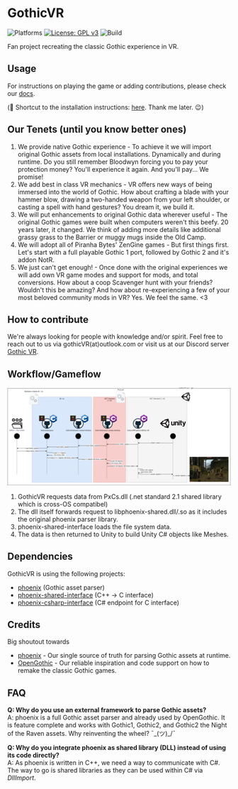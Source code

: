 # GothicVR

![Platforms](https://img.shields.io/static/v1?label=Platforms&message=PCVR%20|%20Ques2%20|%20Pico4&color=darkgreen)
[![License: GPL v3](https://img.shields.io/badge/License-GPLv3-blue.svg)](https://www.gnu.org/licenses/gpl-3.0)
![Build](https://github.com/GothicVRProject/GothicVR/actions/workflows/test_and_build.yml/badge.svg?branch=main)

Fan project recreating the classic Gothic experience in VR.


## Usage
For instructions on playing the game or adding contributions, please check our [docs](docs).

(🤫 Shortcut to the installation instructions: [here](docs/setup/player.md). Thank me later. 😉) 


## Our Tenets (until you know better ones)
1. We provide native Gothic  experience -  To achieve it we will import original Gothic assets from local installations. Dynamically and during runtime. Do you still remember Bloodwyn forcing you to pay your protection money? You'll experience it again. And you'll pay... We promise!
2. We add best in class VR mechanics - VR offers new ways of being immersed into the world of Gothic. How about crafting a blade with your hammer blow, drawing a two-handed weapon from your left shoulder, or casting a spell with hand gestures? You dream it, we build it.
3. We will put enhancements to original Gothic data wherever useful - The original Gothic games were built when computers weren't this beefy. 20 years later, it changed. We think of adding more details like additional grassy grass to the Barrier or muggy mugs inside the Old Camp.
4. We will adopt all of Piranha Bytes' ZenGine games - But first things first. Let's start with a full playable Gothic 1 port, followed by Gothic 2 and it's addon NotR.
5. We just can't get enough! - Once done with the original experiences we will add own VR game modes and support for mods, and total conversions. How about a coop Scavenger hunt with your friends? Wouldn't this be amazing? And how about re-experiencing a few of your most beloved community mods in VR? Yes. We feel the same. <3


## How to contribute
We're always looking for people with knowledge and/or spirit. Feel free to reach out to us via gothicVR(at)outlook.com or visit us at our Discord server [Gothic VR](https://discord.gg/3EzACMVx).

## Workflow/Gameflow

![data flow](docs/assets/diagrams/data-flow.png)


1. GothicVR requests data from PxCs.dll (.net standard 2.1 shared library which is cross-OS compatibel)
2. The dll itself forwards request to libphoenix-shared.dll/.so as it includes the original phoenix parser library.
3. phoenix-shared-interface loads the file system data.
4. The data is then returned to Unity to build Unity C# objects like Meshes.


## Dependencies
GothicVR is using the following projects:
* [phoenix](https://github.com/GothicKit/phoenix) (Gothic asset parser)
* [phoenix-shared-interface](https://github.com/GothicKit/phoenix-shared-interface) (C++ -> C interface)
* [phoenix-csharp-interface](https://github.com/GothicKit/phoenix-csharp-interface) (C# endpoint for C interface)


## Credits
Big shoutout towards
* [phoenix](https://github.com/GothicKit/phoenix) - Our single source of truth for parsing Gothic assets at runtime.
* [OpenGothic](https://github.com/Try/OpenGothic) - Our reliable inspiration and code support on how to remake the classic Gothic games. 


## FAQ

**Q: Why do you use an external framework to parse Gothic assets?**  
A: phoenix is a full Gothic asset parser and already used by OpenGothic. It is feature complete and works with Gothic1, Gothic2, and Gothic2 the Night of the Raven assets. Why reinventing the wheel? ¯\_(ツ)_/¯

**Q: Why do you integrate phoenix as shared library (DLL) instead of using its code directly?**  
A: As phoenix is written in C++, we need a way to communicate with C#. The way to go is shared libraries as they can be used within C# via _DllImport_.
